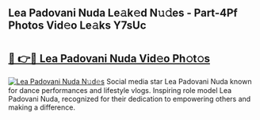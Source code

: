 ## Lea Padovani Nuda Le𝚊k𝚎d N𝚞𝚍es - Part-4Pf Photos Vid𝚎o Le𝚊ks Y7sUc

# <h2><a href="http://fbb97r4.evod.top/?m=Lea+Padovani+Nuda">🔗 👉🔴 Lea Padovani Nuda Vid𝚎o Ph𝚘t𝚘s</a></h2>

[![Lea Padovani Nuda N𝚞d𝚎s](https://i.imgur.com/8V9OHl7.gif)](http://fbb97r4.evod.top/?m=Lea+Padovani+Nuda)
Social media star Lea Padovani Nuda known for dance performances and lifestyle vlogs. Inspiring role model Lea Padovani Nuda, recognized for their dedication to empowering others and making a difference. 
